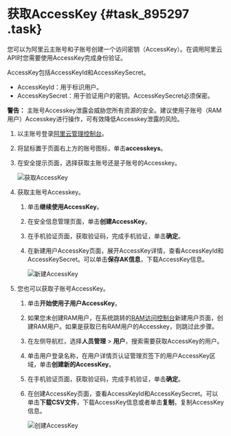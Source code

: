 # 获取AccessKey {#task_895297 .task}

您可以为阿里云主账号和子账号创建一个访问密钥（AccessKey）。在调用阿里云API时您需要使用AccessKey完成身份验证。

AccessKey包括AccessKeyId和AccessKeySecret。

-   AccessKeyId：用于标识用户。
-   AccessKeySecret：用于验证用户的密钥。AccessKeySecret必须保密。

**警告：** 主账号Accesskey泄露会威胁您所有资源的安全。建议使用子账号（RAM用户）Accesskey进行操作，可有效降低Accesskey泄露的风险。

1.  以主账号登录[阿里云管理控制台](https://homenew.console.aliyun.com/#/)。
2.  将鼠标置于页面右上方的账号图标，单击**accesskeys**。
3.  在安全提示页面，选择获取主账号还是子账号的Accesskey。 

    ![获取AccessKey](http://static-aliyun-doc.oss-cn-hangzhou.aliyuncs.com/assets/img/725694/156394877550508_zh-CN.png)

4.  获取主账号Accesskey。 
    1.  单击**继续使用AccessKey**。
    2.  在安全信息管理页面，单击**创建AccessKey**。
    3.  在手机验证页面，获取验证码，完成手机验证，单击**确定**。
    4.  在新建用户AccessKey页面，展开AccessKey详情，查看AccessKeyId和AccessKeySecret。可以单击**保存AK信息**，下载AccessKey信息。 

        ![新建AccessKey](http://static-aliyun-doc.oss-cn-hangzhou.aliyuncs.com/assets/img/725694/156394877550510_zh-CN.png)

5.  您也可以获取子账号AccessKey。 
    1.  单击**开始使用子用户AccessKey**。
    2.  如果您未创建RAM用户，在系统跳转的[RAM访问控制台](https://ram.console.aliyun.com/users/new)新建用户页面，创建RAM用户。如果是获取已有RAM用户的Accesskey，则跳过此步骤。
    3.  在左侧导航栏，选择**人员管理** \> **用户**，搜索需要获取AccessKey的用户。
    4.  单击用户登录名称，在用户详情页认证管理页签下的用户AccessKey区域，单击**创建新的AccessKey**。
    5.  在手机验证页面，获取验证码，完成手机验证，单击**确定**。
    6.  在创建AccessKey页面，查看AccessKeyId和AccessKeySecret。可以单击**下载CSV文件**，下载AccessKey信息或者单击**复制**，复制AccessKey信息。 

        ![创建AccessKey](http://static-aliyun-doc.oss-cn-hangzhou.aliyuncs.com/assets/img/725694/156394877650515_zh-CN.png)


